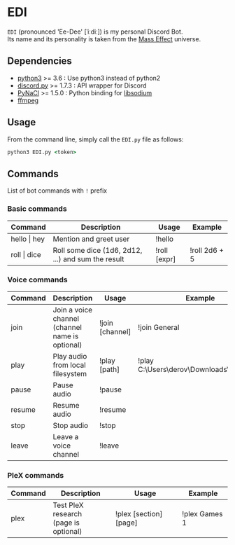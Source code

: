 # EDI

`EDI` (pronounced 'Ee-Dee' [ˈiːdiː]) is my personal Discord Bot.  
Its name and its personality is taken from the [Mass Effect](https://masseffect.fandom.com/wiki/EDI) universe.

## Dependencies

- [python3](https://www.python.org/) >= 3.6 : Use python3 instead of python2
- [discord.py](https://discordpy.readthedocs.io/en/stable) >= 1.7.3 : API wrapper for Discord
- [PyNaCl](https://pypi.org/project/PyNaCl/) >= 1.5.0 : Python binding for [libsodium](https://github.com/jedisct1/libsodium)
- [ffmpeg](https://www.ffmpeg.org/)

## Usage

From the command line, simply call the `EDI.py` file as follows:

```cmd
python3 EDI.py <token>
```

## Commands

List of bot commands with `!` prefix

### Basic commands

| Command          | Description                                        | Usage        | Example       |
| ---------------- | -------------------------------------------------- | ------------ | ------------- |
| hello &#124; hey | Mention and greet user                             | !hello       |               |
| roll &#124; dice | Roll some dice (1d6, 2d12, ...) and sum the result | !roll [expr] | !roll 2d6 + 5 |

### Voice commands

| Command | Description                                          | Usage           | Example                                  |
| ------- | ---------------------------------------------------- | --------------- | ---------------------------------------- |
| join    | Join a voice channel<br />(channel name is optional) | !join [channel] | !join General                            |
| play    | Play audio from local filesystem                     | !play [path]    | !play C:\Users\derov\Downloads\input.mp3 |
| pause   | Pause audio                                          | !pause          |                                          |
| resume  | Resume audio                                         | !resume         |                                          |
| stop    | Stop audio                                           | !stop           |                                          |
| leave   | Leave a voice channel                                | !leave          |                                          |

### PleX commands

| Command | Description                                | Usage                  | Example       |
| ------- | ------------------------------------------ | ---------------------- | ------------- |
| plex    | Test PleX research<br />(page is optional) | !plex [section] [page] | !plex Games 1 |
